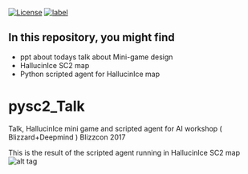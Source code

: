 

[![License](https://img.shields.io/badge/License-Apache%202.0-blue.svg)](https://opensource.org/licenses/Apache-2.0)
[![label](https://img.shields.io/github/issues-raw/badges/shields/website.svg)]()

## In this repository, you might find 

- ppt about todays talk about Mini-game design
- HallucinIce SC2 map 
- Python scripted agent for HallucinIce map 


# pysc2_Talk
Talk, HallucinIce mini game and scripted agent for AI workshop ( Blizzard+Deepmind ) Blizzcon 2017


This is the result of the scripted agent running in HallucinIce SC2 map 
![alt tag](https://github.com/SoyGema/pysc2_Talk/blob/master/images/HallucinIceArchon.gif)
